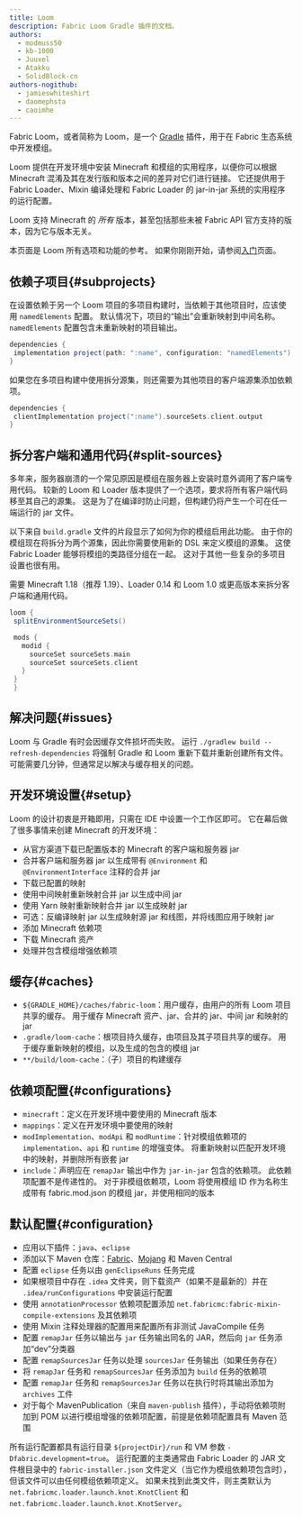 ```yaml
---
title: Loom
description: Fabric Loom Gradle 插件的文档。
authors:
  - modmuss50
  - kb-1000
  - Juuxel
  - Atakku
  - SolidBlock-cn
authors-nogithub:
  - jamieswhiteshirt
  - daomephsta
  - caoimhe
---
```


Fabric Loom，或者简称为 Loom，是一个 [Gradle](https://gradle.org/) 插件，用于在 Fabric 生态系统中开发模组。

Loom 提供在开发环境中安装 Minecraft 和模组的实用程序，以便你可以根据 Minecraft 混淆及其在发行版和版本之间的差异对它们进行链接。 它还提供用于 Fabric Loader、Mixin 编译处理和 Fabric Loader 的 jar-in-jar 系统的实用程序的运行配置。

Loom 支持 Minecraft 的 _所有_ 版本，甚至包括那些未被 Fabric API 官方支持的版本，因为它与版本无关。

本页面是 Loom 所有选项和功能的参考。 如果你刚刚开始，请参阅[入门](getting-started/setting-up-a-development-environment)页面。

## 依赖子项目{#subprojects}

在设置依赖于另一个 Loom 项目的多项目构建时，当依赖于其他项目时，应该使用 `namedElements` 配置。 默认情况下，项目的“输出”会重新映射到中间名称。 `namedElements` 配置包含未重新映射的项目输出。

```groovy
dependencies {
 implementation project(path: ":name", configuration: "namedElements")
}
```

如果您在多项目构建中使用拆分源集，则还需要为其他项目的客户端源集添加依赖项。

```groovy
dependencies {
 clientImplementation project(":name").sourceSets.client.output
}
```

## 拆分客户端和通用代码{#split-sources}

多年来，服务器崩溃的一个常见原因是模组在服务器上安装时意外调用了客户端专用代码。 较新的 Loom 和 Loader 版本提供了一个选项，要求将所有客户端代码移至其自己的源集。 这是为了在编译时防止问题，但构建仍将产生一个可在任一端运行的 jar 文件。

以下来自 `build.gradle` 文件的片段显示了如何为你的模组启用此功能。 由于你的模组现在将拆分为两个源集，因此你需要使用新的 DSL 来定义模组的源集。 这使 Fabric Loader 能够将模组的类路径分组在一起。 这对于其他一些复杂的多项目设置也很有用。

需要 Minecraft 1.18（推荐 1.19）、Loader 0.14 和 Loom 1.0 或更高版本来拆分客户端和通用代码。

```groovy
loom {
 splitEnvironmentSourceSets()

 mods {
   modid {
     sourceSet sourceSets.main
     sourceSet sourceSets.client
   }
 }
 }
```

## 解决问题{#issues}

Loom 与 Gradle 有时会因缓存文件损坏而失败。 运行 `./gradlew build --refresh-dependencies` 将强制 Gradle 和 Loom 重新下载并重新创建所有文件。 可能需要几分钟，但通常足以解决与缓存相关的问题。

## 开发环境设置{#setup}

Loom 的设计初衷是开箱即用，只需在 IDE 中设置一个工作区即可。 它在幕后做了很多事情来创建 Minecraft 的开发环境：

- 从官方渠道下载已配置版本的 Minecraft 的客户端和服务器 jar
- 合并客户端和服务器 jar 以生成带有 `@Environment` 和 `@EnvironmentInterface` 注释的合并 jar
- 下载已配置的映射
- 使用中间映射重新映射合并 jar 以生成中间 jar
- 使用 Yarn 映射重新映射合并 jar 以生成映射 jar
- 可选：反编译映射 jar 以生成映射源 jar 和线图，并将线图应用于映射 jar
- 添加 Minecraft 依赖项
- 下载 Minecraft 资产
- 处理并包含模组增强依赖项

## 缓存{#caches}

- `${GRADLE_HOME}/caches/fabric-loom`：用户缓存，由用户的所有 Loom 项目共享的缓存。 用于缓存 Minecraft 资产、jar、合并的 jar、中间 jar 和映射的 jar
- `.gradle/loom-cache`：根项目持久缓存，由项目及其子项目共享的缓存。 用于缓存重新映射的模组，以及生成的包含的模组 jar
- `**/build/loom-cache`：（子）项目的构建缓存

## 依赖项配置{#configurations}

- `minecraft`：定义在开发环境中要使用的 Minecraft 版本
- `mappings`：定义在开发环境中要使用的映射
- `modImplementation`、`modApi` 和 `modRuntime`：针对模组依赖项的 `implementation`、`api` 和 `runtime` 的增强变体。 将重新映射以匹配开发环境中的映射，并删除所有嵌套 jar
- `include`：声明应在 `remapJar` 输出中作为 `jar-in-jar` 包含的依赖项。 此依赖项配置不是传递性的。 对于非模组依赖项，Loom 将使用模组 ID 作为名称生成带有 fabric.mod.json 的模组 jar，并使用相同的版本

## 默认配置{#configuration}

- 应用以下插件：`java`、`eclipse`
- 添加以下 Maven 仓库：[Fabric](https://maven.fabricmc.net/)、[Mojang](https://libraries.minecraft.net/) 和 Maven Central
- 配置 `eclipse` 任务以由 `genEclipseRuns` 任务完成
- 如果根项目中存在 `.idea` 文件夹，则下载资产（如果不是最新的）并在 `.idea/runConfigurations` 中安装运行配置
- 使用 `annotationProcessor` 依赖项配置添加 `net.fabricmc:fabric-mixin-compile-extensions` 及其依赖项
- 使用 Mixin 注释处理器的配置用来配置所有非测试 JavaCompile 任务
- 配置 `remapJar` 任务以输出与 `jar` 任务输出同名的 JAR，然后向 `jar` 任务添加“dev”分类器
- 配置 `remapSourcesJar` 任务以处理 `sourcesJar` 任务输出（如果任务存在）
- 将 `remapJar` 任务和 `remapSourcesJar` 任务添加为 `build` 任务的依赖项
- 配置 `remapJar` 任务和 `remapSourcesJar` 任务以在执行时将其输出添加为 `archives` 工件
- 对于每个 MavenPublication（来自 `maven-publish` 插件），手动将依赖项附加到 POM 以进行模组增强的依赖项配置，前提是依赖项配置具有 Maven 范围

所有运行配置都具有运行目录 `${projectDir}/run` 和 VM 参数 `-Dfabric.development=true`。 运行配置的主类通常由 Fabric Loader 的 JAR 文件根目录中的 `fabric-installer.json` 文件定义（当它作为模组依赖项包含时），但该文件可以由任何模组依赖项定义。 如果未找到此类文件，则主类默认为 `net.fabricmc.loader.launch.knot.KnotClient` 和 `net.fabricmc.loader.launch.knot.KnotServer`。
